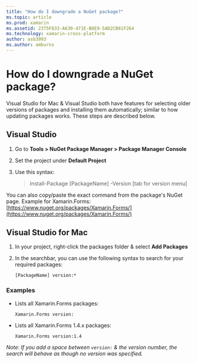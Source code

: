 ```yaml
---
title: "How do I downgrade a NuGet package?"
ms.topic: article
ms.prod: xamarin
ms.assetid: 2375F833-A630-471E-B8E9-5AD2CB81F264
ms.technology: xamarin-cross-platform
author: asb3993
ms.author: amburns
---
```


# How do I downgrade a NuGet package?

Visual Studio for Mac & Visual Studio both have features for selecting older versions of packages and installing them automatically; similar to how updating packages works. These steps are described below.

## Visual Studio
1. Go to **Tools > NuGet Package Manager > Package Manager Console**
2. Set the project under **Default Project**
3. Use this syntax:

	> Install-Package [PackageName] -Version [tab for version menu]

You can also copy/paste the exact command from the package's NuGet page. Example for Xamarin.Forms: [https://www.nuget.org/packages/Xamarin.Forms/](https://www.nuget.org/packages/Xamarin.Forms/)

## Visual Studio for Mac
1. In your project, right-click the packages folder & select **Add Packages**
2. In the searchbar, you can use the following syntax to search for your required packages:

	`[PackageName] version:*`

### Examples 
- Lists all Xamarin.Forms packages: 

	`Xamarin.Forms version:`
- Lists all Xamarin.Forms 1.4.x packages: 


	`Xamarin.Forms version:1.4`

*Note: If you add a space between `version:` & the version number, the search will behave as though no version was specified.*

